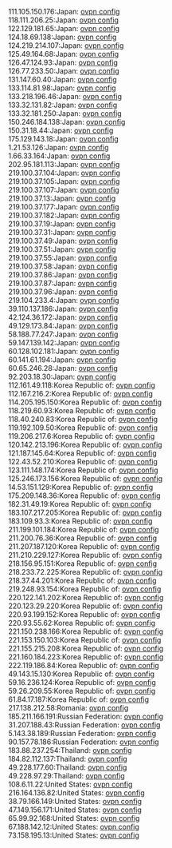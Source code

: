 111.105.150.176:Japan: [ovpn config](vpn/111_105_150_176.ovpn)  
118.111.206.25:Japan: [ovpn config](vpn/118_111_206_25.ovpn)  
122.129.181.65:Japan: [ovpn config](vpn/122_129_181_65.ovpn)  
124.18.69.138:Japan: [ovpn config](vpn/124_18_69_138.ovpn)  
124.219.214.107:Japan: [ovpn config](vpn/124_219_214_107.ovpn)  
125.49.164.68:Japan: [ovpn config](vpn/125_49_164_68.ovpn)  
126.47.124.93:Japan: [ovpn config](vpn/126_47_124_93.ovpn)  
126.77.233.50:Japan: [ovpn config](vpn/126_77_233_50.ovpn)  
131.147.60.40:Japan: [ovpn config](vpn/131_147_60_40.ovpn)  
133.114.81.98:Japan: [ovpn config](vpn/133_114_81_98.ovpn)  
133.218.196.46:Japan: [ovpn config](vpn/133_218_196_46.ovpn)  
133.32.131.82:Japan: [ovpn config](vpn/133_32_131_82.ovpn)  
133.32.181.250:Japan: [ovpn config](vpn/133_32_181_250.ovpn)  
150.246.184.138:Japan: [ovpn config](vpn/150_246_184_138.ovpn)  
150.31.18.44:Japan: [ovpn config](vpn/150_31_18_44.ovpn)  
175.129.143.18:Japan: [ovpn config](vpn/175_129_143_18.ovpn)  
1.21.53.126:Japan: [ovpn config](vpn/1_21_53_126.ovpn)  
1.66.33.164:Japan: [ovpn config](vpn/1_66_33_164.ovpn)  
202.95.181.113:Japan: [ovpn config](vpn/202_95_181_113.ovpn)  
219.100.37.104:Japan: [ovpn config](vpn/219_100_37_104.ovpn)  
219.100.37.105:Japan: [ovpn config](vpn/219_100_37_105.ovpn)  
219.100.37.107:Japan: [ovpn config](vpn/219_100_37_107.ovpn)  
219.100.37.13:Japan: [ovpn config](vpn/219_100_37_13.ovpn)  
219.100.37.177:Japan: [ovpn config](vpn/219_100_37_177.ovpn)  
219.100.37.182:Japan: [ovpn config](vpn/219_100_37_182.ovpn)  
219.100.37.19:Japan: [ovpn config](vpn/219_100_37_19.ovpn)  
219.100.37.31:Japan: [ovpn config](vpn/219_100_37_31.ovpn)  
219.100.37.49:Japan: [ovpn config](vpn/219_100_37_49.ovpn)  
219.100.37.51:Japan: [ovpn config](vpn/219_100_37_51.ovpn)  
219.100.37.55:Japan: [ovpn config](vpn/219_100_37_55.ovpn)  
219.100.37.58:Japan: [ovpn config](vpn/219_100_37_58.ovpn)  
219.100.37.86:Japan: [ovpn config](vpn/219_100_37_86.ovpn)  
219.100.37.87:Japan: [ovpn config](vpn/219_100_37_87.ovpn)  
219.100.37.96:Japan: [ovpn config](vpn/219_100_37_96.ovpn)  
219.104.233.4:Japan: [ovpn config](vpn/219_104_233_4.ovpn)  
39.110.137.186:Japan: [ovpn config](vpn/39_110_137_186.ovpn)  
42.124.36.172:Japan: [ovpn config](vpn/42_124_36_172.ovpn)  
49.129.173.84:Japan: [ovpn config](vpn/49_129_173_84.ovpn)  
58.188.77.247:Japan: [ovpn config](vpn/58_188_77_247.ovpn)  
59.147.139.142:Japan: [ovpn config](vpn/59_147_139_142.ovpn)  
60.128.102.181:Japan: [ovpn config](vpn/60_128_102_181.ovpn)  
60.141.61.194:Japan: [ovpn config](vpn/60_141_61_194.ovpn)  
60.65.246.28:Japan: [ovpn config](vpn/60_65_246_28.ovpn)  
92.203.18.30:Japan: [ovpn config](vpn/92_203_18_30.ovpn)  
112.161.49.118:Korea Republic of: [ovpn config](vpn/112_161_49_118.ovpn)  
112.167.216.2:Korea Republic of: [ovpn config](vpn/112_167_216_2.ovpn)  
114.205.195.150:Korea Republic of: [ovpn config](vpn/114_205_195_150.ovpn)  
118.219.60.93:Korea Republic of: [ovpn config](vpn/118_219_60_93.ovpn)  
118.40.240.83:Korea Republic of: [ovpn config](vpn/118_40_240_83.ovpn)  
119.192.109.50:Korea Republic of: [ovpn config](vpn/119_192_109_50.ovpn)  
119.206.217.6:Korea Republic of: [ovpn config](vpn/119_206_217_6.ovpn)  
120.142.213.196:Korea Republic of: [ovpn config](vpn/120_142_213_196.ovpn)  
121.187.145.64:Korea Republic of: [ovpn config](vpn/121_187_145_64.ovpn)  
122.43.52.210:Korea Republic of: [ovpn config](vpn/122_43_52_210.ovpn)  
123.111.148.174:Korea Republic of: [ovpn config](vpn/123_111_148_174.ovpn)  
125.246.173.156:Korea Republic of: [ovpn config](vpn/125_246_173_156.ovpn)  
14.53.151.129:Korea Republic of: [ovpn config](vpn/14_53_151_129.ovpn)  
175.209.148.36:Korea Republic of: [ovpn config](vpn/175_209_148_36.ovpn)  
182.31.49.19:Korea Republic of: [ovpn config](vpn/182_31_49_19.ovpn)  
183.107.217.205:Korea Republic of: [ovpn config](vpn/183_107_217_205.ovpn)  
183.109.93.3:Korea Republic of: [ovpn config](vpn/183_109_93_3.ovpn)  
211.199.101.184:Korea Republic of: [ovpn config](vpn/211_199_101_184.ovpn)  
211.200.76.36:Korea Republic of: [ovpn config](vpn/211_200_76_36.ovpn)  
211.207.187.120:Korea Republic of: [ovpn config](vpn/211_207_187_120.ovpn)  
211.210.229.127:Korea Republic of: [ovpn config](vpn/211_210_229_127.ovpn)  
218.156.95.151:Korea Republic of: [ovpn config](vpn/218_156_95_151.ovpn)  
218.233.72.225:Korea Republic of: [ovpn config](vpn/218_233_72_225.ovpn)  
218.37.44.201:Korea Republic of: [ovpn config](vpn/218_37_44_201.ovpn)  
219.248.93.154:Korea Republic of: [ovpn config](vpn/219_248_93_154.ovpn)  
220.122.141.202:Korea Republic of: [ovpn config](vpn/220_122_141_202.ovpn)  
220.123.29.220:Korea Republic of: [ovpn config](vpn/220_123_29_220.ovpn)  
220.93.199.152:Korea Republic of: [ovpn config](vpn/220_93_199_152.ovpn)  
220.93.55.62:Korea Republic of: [ovpn config](vpn/220_93_55_62.ovpn)  
221.150.238.166:Korea Republic of: [ovpn config](vpn/221_150_238_166.ovpn)  
221.153.150.103:Korea Republic of: [ovpn config](vpn/221_153_150_103.ovpn)  
221.155.215.208:Korea Republic of: [ovpn config](vpn/221_155_215_208.ovpn)  
221.160.184.223:Korea Republic of: [ovpn config](vpn/221_160_184_223.ovpn)  
222.119.186.84:Korea Republic of: [ovpn config](vpn/222_119_186_84.ovpn)  
49.143.15.130:Korea Republic of: [ovpn config](vpn/49_143_15_130.ovpn)  
59.16.236.124:Korea Republic of: [ovpn config](vpn/59_16_236_124.ovpn)  
59.26.209.55:Korea Republic of: [ovpn config](vpn/59_26_209_55.ovpn)  
61.84.17.187:Korea Republic of: [ovpn config](vpn/61_84_17_187.ovpn)  
217.138.212.58:Romania: [ovpn config](vpn/217_138_212_58.ovpn)  
185.211.166.191:Russian Federation: [ovpn config](vpn/185_211_166_191.ovpn)  
31.207.188.43:Russian Federation: [ovpn config](vpn/31_207_188_43.ovpn)  
5.143.38.189:Russian Federation: [ovpn config](vpn/5_143_38_189.ovpn)  
90.157.78.186:Russian Federation: [ovpn config](vpn/90_157_78_186.ovpn)  
183.88.237.254:Thailand: [ovpn config](vpn/183_88_237_254.ovpn)  
184.82.112.137:Thailand: [ovpn config](vpn/184_82_112_137.ovpn)  
49.228.177.60:Thailand: [ovpn config](vpn/49_228_177_60.ovpn)  
49.228.97.29:Thailand: [ovpn config](vpn/49_228_97_29.ovpn)  
108.6.11.22:United States: [ovpn config](vpn/108_6_11_22.ovpn)  
216.164.136.82:United States: [ovpn config](vpn/216_164_136_82.ovpn)  
38.79.166.149:United States: [ovpn config](vpn/38_79_166_149.ovpn)  
47.149.156.171:United States: [ovpn config](vpn/47_149_156_171.ovpn)  
65.99.92.168:United States: [ovpn config](vpn/65_99_92_168.ovpn)  
67.188.142.12:United States: [ovpn config](vpn/67_188_142_12.ovpn)  
73.158.195.13:United States: [ovpn config](vpn/73_158_195_13.ovpn)  
